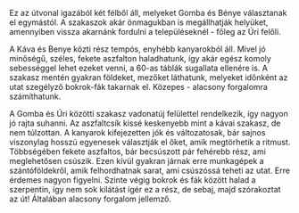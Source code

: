 Ez az útvonal igazából két félből áll, melyeket Gomba és Bénye választanak el egymástól. A szakaszok akár önmagukban is megállhatják helyüket, amennyiben vissza akarnánk fordulni a településeknél - főleg az Úri felőli.

A Káva és Benye közti rész tempós, enyhébb kanyarokból áll. Mivel jó minőségű, széles, fekete aszfalton haladhatunk, így akár egész komoly sebességgel lehet ezeket venni, a 60-as táblák sugallata ellenére is. A szakasz mentén gyakran földeket, mezőket láthatunk, melyeket időnként az utat szegélyző bokrok-fák takarnak el. Közepes - alacsony forgalomra számíthatunk.

A Gomba és Úri közötti szakasz vadonatúj felülettel rendelkezik, így nagyon jó rajta suhanni. Az aszfaltcsík kissé keskenyebb mint a kávai szakasz, de nem túlzottan. A kanyarok kifejezetten jók és változatosak, bár sajnos viszonylag hosszú egyenesek választják el őket, amik megtörhetik a ritmust. Többségében fekete aszfaltos, bár becsúszott pár fehérebb rész, ami meglehetősen csúszik. Ezen kívül gyakran járnak erre munkagépek a szántóföldekről, amik felhordhatnak sarat, ami csúszóssá teheti az utat. Erre érdemes nagyon figyelni. Szinte végig bokrok és fák között halad a szerpentin, így nem sok kilátást ígér ez a rész, de sebaj, majd szórakoztat az út! Általában alacsony forgalom jellemző.
